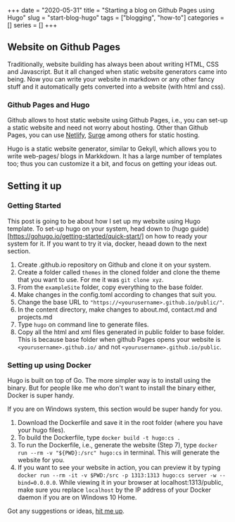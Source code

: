 +++ 
date = "2020-05-31"
title = "Starting a blog on Github Pages using Hugo"
slug = "start-blog-hugo" 
tags = ["blogging", "how-to"]
categories = []
series = []
+++

## Website on Github Pages

Traditionally, website building has always been about writing HTML, CSS and Javascript. But it all changed when static website generators came into being. Now you can write your website in markdown or any other fancy stuff and it automatically gets converted into a website (with html and css).

### Github Pages and Hugo

Github allows to host static website using Github Pages, i.e., you can set-up a static website and need not worry about hosting. Other than Github Pages, you can use [Netlify](https://www.netlify.com/), [Surge](https://surge.sh/) among others for static hosting.

Hugo is a static website generator, similar to Gekyll, which allows you to write web-pages/ blogs in Markkdown. It has a large number of templates too; thus you can customize it a bit, and focus on getting your ideas out.

## Setting it up

### Getting Started

This post is going to be about how I set up my website using Hugo template. To set-up hugo on your system, head down to (hugo guide)[https://gohugo.io/getting-started/quick-start/] on how to ready your system for it. If you want to try it via, docker, heaad down to the next section.


1. Create <yourusername>.github.io repository on Github and clone it on your system. 
2. Create a folder called `themes` in the cloned folder and clone the theme that you want to use. For me it was `git clone xyz`. 
3. From the `exampleSite` folder, copy everything to the base folder.
4. Make changes in the config.toml according to changes that suit you. 
5. Change the base URL to `"https://<yourusername>.github.io/public/"`.
6. In the content directory, make changes to about.md, contact.md and projects.md
7. Type `hugo` on command line to generate files.
8. Copy all the html and xml files generated in public folder to base folder. This is because base folder when github Pages opens your website is `<yourusername>.github.io/` and not `<yourusername>.github.io/public`.

### Setting up using Docker

Hugo is built on top of Go. The more simpler way is to install using the binary. But for people like me who don't want to install the binary either, Docker is super handy.

If you are on Windows system, this section would be super handy for you.

1. Download the Dockerfile and save it in the root folder (where you have your hugo files).
2. To build the Dockerfile, type `docker build -t hugo:cs .`
3. To run the Dockerfile, i.e., generate the website (Step 7), type `docker run --rm -v "${PWD}:/src" hugo:cs` in terminal. This will generate the website for you. 
4. If you want to see your website in action, you can preview it by typing `docker run --rm -it -v $PWD:/src -p 1313:1313 hugo:cs server -w --bind=0.0.0.0`. While viewing it in your browser at localhost:1313/public, make sure you replace `localhost` by the IP address of your Docker daemon if you are on Windows 10 Home. 


Got any suggestions or ideas, [hit me up](/contact).